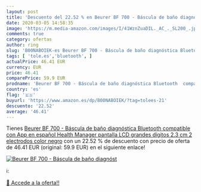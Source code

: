 ```yaml
---
layout: post
title: 'Descuento del 22.52 % en Beurer BF 700 - Báscula de baño diagnóst'
date: 2020-03-05 14:58:35
image: 'https://m.media-amazon.com/images/I/41WznZuaDIL._AC_._SL200_.jpg'
comments: true
category: ofertas
author: ring
slug: 'B00NABOIEK-es Beurer BF 700 - Báscula de baño diagnóstica Bluetooth...'
tags: [ 'tole.es','bluetooth', ]
actualPrice: 46.41 EUR
currency: EUR
price: 46.41
comparePrice: 59.9 EUR
prodname: 'Beurer BF 700 - Báscula de baño diagnóstica Bluetooth  compatible con App en español Health Manager  pantalla LCD grandes dígitos  2.3 cm   2 electrodos  color negro'
country: 'es'
flag: '🇪🇸'
buyurl: 'https://www.amazon.es/dp/B00NABOIEK/?tag=tolees-21'
descuento: '22.52'
average: '46.41'
---
```


Tienes [Beurer BF 700 - Báscula de baño diagnóstica Bluetooth  compatible con App en español Health Manager  pantalla LCD grandes dígitos  2.3 cm   2 electrodos  color negro](https://www.amazon.es/dp/B00NABOIEK/?tag=tolees-21) con un 22.52 % de descuento con precio de oferta de 46.41 EUR (original: 59.9 EUR) en el siguiente enlace!

[![Beurer BF 700 - Báscula de baño diagnóst](https://m.media-amazon.com/images/I/41WznZuaDIL._AC_._SL200_.jpg)](https://www.amazon.es/dp/B00NABOIEK/?tag=tolees-21)

ℹ️:


[🛒 Accede a la oferta!!](https://www.amazon.es/dp/B00NABOIEK/?tag=tolees-21)
